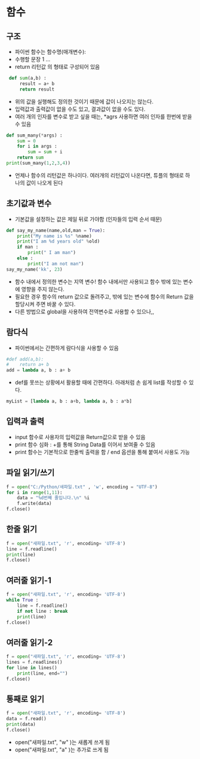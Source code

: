 # 함수
## 구조
  - 파이썬 함수는 함수명(매개변수): 
  - 수행할 문장 1 ...
  - return 리턴값   의 형태로 구성되어 있음
~~~ python
 def sum(a,b) :
     result = a+ b
     return result
~~~
  - 위의 값을 실행해도 정의한 것이기 때문에 값이 나오지는 않는다. 
  - 입력값과 출력값이 없을 수도 있고, 결과값이 없을 수도 있다. 
  - 여러 개의 인자를 변수로 받고 싶을 때는, *agrs 사용하면 여러 인자를 한번에 받을 수 있음
~~~python
def sum_many(*args) :
    sum = 0
    for i in args :
        sum = sum + i
    return sum
print(sum_many(1,2,3,4))
~~~
  - 언제나 함수의 리턴값은 하나이다. 여러개의 리턴값이 나온다면, 튜플의 형태로 하나의 값이 나오게 된다

## 초기값과 변수
  - 기본값을 설정하는 값은 제일 뒤로 가야함 (인자들의 입력 순서 때문)
~~~python
def say_my_name(name,old,man = True):
    print("My name is %s" %name)
    print("I am %d years old" %old)
    if man :
        print(" I am man")
    else : 
        print("I am not man")
say_my_name('kk', 23)
~~~
  - 함수 내에서 정의한 변수는 지역 변수! 함수 내에서만 사용되고 함수 밖에 있는 변수에 영향을 주지 않는다.
  - 필요한 경우 함수의 return 값으로 돌려주고, 밖에 있는 변수에 함수의 Return 값을 할당시켜 주면 바꿀 수 있다.  
  - 다른 방법으로 global을 사용하여 전역변수로 사용할 수 있으나,,
## 람다식
  - 파이썬에서는 간편하게 람다식을 사용할 수 있음 
~~~python
#def add(a,b):
#    return a+ b
add = lambda a, b : a+ b
~~~
  - def를 못쓰는 상황에서 활용할 때에 간편하다. 아래처럼 손 쉽게 list를 작성할 수 있다. 
~~~python
myList = [lambda a, b : a+b, lambda a, b : a*b]
~~~
## 입력과 출력
  - input 함수로 사용자의 입력값을 Return값으로 받을 수 있음
  - print 함수 심화 : +를 통해 String Data를 이어서 보여줄 수 있음
  - print 함수는 기본적으로 한줄씩 출력을 함 / end 옵션을 통해 붙여서 사용도 가능

## 파일 읽기/쓰기
~~~python
f = open("C:/Python/새파일.txt" , 'w', encoding = "UTF-8")
for i in range(1,11):
    data = "%d번째 줄입니다.\n" %i
    f.write(data)
f.close()
~~~
## 한줄 읽기
~~~python
f = open("새파일.txt", 'r', encoding= 'UTF-8')
line = f.readline()
print(line)
f.close()
~~~
## 여러줄 읽기-1
~~~python
f = open("새파일.txt", 'r', encoding= 'UTF-8')
while True :
    line = f.readline()
    if not line : break
    print(line)
f.close()
~~~
## 여러줄 읽기-2
~~~python
f = open("새파일.txt", 'r', encoding= 'UTF-8')
lines = f.readlines()
for line in lines()
    print(line, end="")
f.close()
~~~
## 통째로 읽기
~~~python
f = open("새파일.txt", 'r', encoding= 'UTF-8')
data = f.read()
print(data)
f.close()
~~~
  - open("새파일.txt", "w" )는 새롭게 쓰게 됨
  - open("새파일.txt", "a" )는 추가로 쓰게 됨
